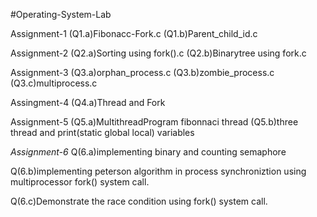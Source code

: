 #Operating-System-Lab



Assignment-1
(Q1.a)Fibonacc-Fork.c
(Q1.b)Parent_child_id.c


Assignment-2
(Q2.a)Sorting using fork().c
(Q2.b)Binarytree using fork.c


Assignment-3
(Q3.a)orphan_process.c
(Q3.b)zombie_process.c
(Q3.c)multiprocess.c

Assingment-4
(Q4.a)Thread and Fork

Assignment-5
(Q5.a)MultithreadProgram fibonnaci thread
(Q5.b)three thread and print(static global local) variables

*Assignment-6*
Q(6.a)implementing binary and counting semaphore

Q(6.b)implementing peterson algorithm in process synchroniztion using multiprocessor fork() system call.

Q(6.c)Demonstrate the race condition using fork() system call.

